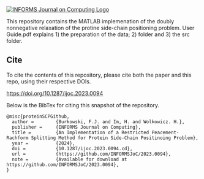 [![INFORMS Journal on Computing Logo](https://INFORMSJoC.github.io/logos/INFORMS_Journal_on_Computing_Header.jpg)](https://pubsonline.informs.org/journal/ijoc)

This repository contains the MATLAB implemenation of the doubly nonnegative relaxation of the protine side-chain positioning problem. 
User Guide.pdf explains 1) the preparation of the data; 2) folder and 3) the src folder. 

## Cite

To cite the contents of this repository, please cite both the paper and this repo, using their respective DOIs.

https://doi.org/10.1287/ijoc.2023.0094

Below is the BibTex for citing this snapshot of the repository.

```
@misc{proteinSCPGithub,
  author =        {Burkowski, F.J. and Im, H. and Wolkowicz. H.},
  publisher =     {INFORMS Journal on Computing},
  title =         {An Implementation of a Restricted Peacement-Rachform Splitting Method for Protein Side-Chain Positinoing Problem},
  year =          {2024},
  doi =           {10.1287/ijoc.2023.0094.cd},
  url =           {https://github.com/INFORMSJoC/2023.0094},
  note =          {Available for download at https://github.com/INFORMSJoC/2023.0094},
}  
```

